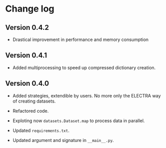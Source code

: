# Change log


## Version 0.4.2

- Drastical improvement in performance and memory consumption


## Version 0.4.1

- Added multiprocessing to speed up compressed dictionary creation.


## Version 0.4.0

- Added strategies, extendible by users. No more only the ELECTRA way of creating datasets.

- Refactored code.

- Exploting now `datasets.Dataset.map` to process data in parallel.

- Updated `requirements.txt`.

- Updated argument and signature in `__main__.py`.
